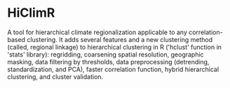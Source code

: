 # HiClimR
A tool for hierarchical climate regionalization applicable to any correlation-based clustering. It adds several features and a new clustering method (called, regional linkage) to hierarchical clustering in R ('hclust' function in 'stats' library): regridding, coarsening spatial resolution, geographic masking, data filtering by thresholds, data preprocessing (detrending, standardization, and PCA), faster correlation function, hybrid hierarchical clustering, and cluster validation.
